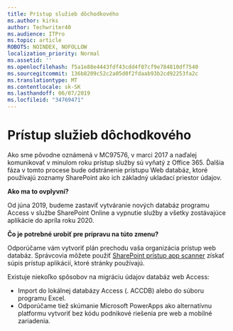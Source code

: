 ```yaml
---
title: Prístup služieb dôchodkového
ms.author: kirks
author: Techwriter40
ms.audience: ITPro
ms.topic: article
ROBOTS: NOINDEX, NOFOLLOW
localization_priority: Normal
ms.assetid: ''
ms.openlocfilehash: f5a1e88e4443fdf43cdd4f07cf9e784810df7540
ms.sourcegitcommit: 136b8209c52c2a05d0f2fdaab93b2cd92253fa2c
ms.translationtype: MT
ms.contentlocale: sk-SK
ms.lasthandoff: 06/07/2019
ms.locfileid: "34769471"
---
```

# <a name="access-services-retirement"></a>Prístup služieb dôchodkového

Ako sme pôvodne oznámená v MC97576, v marci 2017 a naďalej komunikovať v minulom roku prístup služby sú vyňatý z Office 365. Ďalšia fáza v tomto procese bude odstránenie prístupu Web databáz, ktoré používajú zoznamy SharePoint ako ich základný ukladací priestor údajov.

**Ako ma to ovplyvní?**

Od júna 2019, budeme zastaviť vytváranie nových databáz programu Access v službe SharePoint Online a vypnutie služby a všetky zostávajúce aplikácie do apríla roku 2020.

**Čo je potrebné urobiť pre prípravu na túto zmenu?**

Odporúčame vám vytvoriť plán prechodu vaša organizácia prístup web databáz. Správcovia môžete použiť [SharePoint prístup app scanner](https://github.com/SharePoint/PnP-Tools/tree/master/Solutions/SharePoint.AccessApp.Scanner) získať súpis prístup aplikácií, ktoré stránky používajú. 

Existuje niekoľko spôsobov na migráciu údajov databáz web Access:

- Import do lokálnej databázy Access (. ACCDB) alebo do súboru programu Excel.
- Odporúčame tiež skúmanie Microsoft PowerApps ako alternatívnu platformu vytvoriť bez kódu podnikové riešenia pre web a mobilné zariadenia.